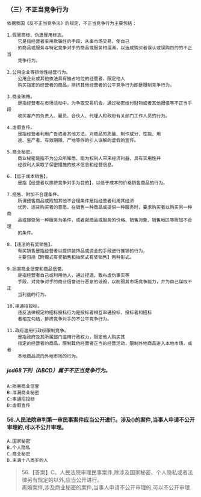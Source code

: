 ### （三）不正当竞争行为
    依据我国《反不正当竞争法》的规定，不正当竞争行为主要包括：

    1.假冒商标、伪造冒用标志。
        它是指经营者采用欺骗性的手段，从事市场交易，使自己
        的商品或服务与特定竞争对手的商品或服务相混淆，以造成购买者误认或误购目的的不正当
        竞争行为。
        
    2.公用企业等排他性经营行为。
        公用企业或其他依法具有独占地位的经营者，限定他人
        购买指定的经营者的商品，排挤其他经营者的公平竞争行为即是限制竞争行为。
        
    3.商业贿赂。
        是指经营者在市场活动中，为争取交易机会，通过秘密给付财物或者其他报偿等不正当手段
        收买客户的负责人、雇员、合伙人、代理人和政府有关部门工作人员的行为。
        
    4.虚假宣传。
        是指经营者利用广告或者其他方法，对商品的质量、制作成分、性能、用
        途、生产者、有效期限、产地等作的引人误解的虚假的宣传。
        
    5.商业秘密。
        商业秘密是指不为公众所知悉、能为权利人带来经济利益、具有实用性并
        经权利人采取了保密措施的技术信息和经营信息。
        
    6.【低于成本销售】。
        是指【经营者以排挤竞争对手为目的】，以低于成本的价格销售商品的行为。
        
    7.搭售、附加不合理条件。
        所谓搭售商品或附加其他不合理条件是指经营者利用其经济
        优势，违背购买者的意愿，在销售一种商品或提供一种服务时，要求购买者以购买另一种商
        品或接受另一种服务为条件，或者就商品或服务的价格、销售对象、销售地区等附加不合理
        的条件。
        
    8.【违法的有奖销售】。
        有奖销售是指经营者以提供装饰品或资金的手段进行推销的行为，
        主要包括【附赠式有奖销售和抽奖式有奖销售】两种形式。
        
    9.损害商业信誉和商品信誉。
        是指经营者自己或利用他人，通过捏造、散布虚伪事实等
        手段，对竞争对手的商业信誉进行恶意的诋毁，以削弱其市场竞争能力，并为自己谋取不正
        当利益的行为。
        
    10.串通招投标。
        违反法律规定的招标投标行为是投标者相互串通投标，投标者和招标
        者相互勾结，排挤竞争对手的不公平竞争行为。
        
    11.政府滥用行政权限制竞争。
        是指政府及其所属部门滥用行政权力，限定他人购买其
        指定的经营者的商品，限制其他经营者正当的经营活动，限制外地商品进入本地市场，或者
        本地商品流向外地市场的行为。


##### jcd68下列（ABCD）属于不正当竞争行为。
    A:损害商业信誉
    B:泄漏商业秘密
    C:串通招投标
    D:虚假宣传

#### 56.人民法院审判第一审民事案件应当公开进行。涉及()的案件,当事人申请不公开审理的,可以不公开审理。
    A.国家秘密
    B.个人隐私
    C.商业秘密
    D.未满十八周岁的人
>   56.【答案】C。人民法院审理民事案件,除涉及国家秘密、个人隐私或者法
    律另有规定的以外,应当公开进行。   
    离婚案件,涉及商业秘密的案件,当事人申请不公开审理的,可以不公开审理
























